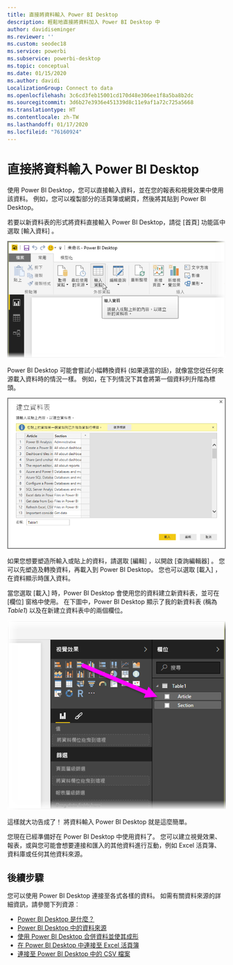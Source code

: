 ```yaml
---
title: 直接將資料輸入 Power BI Desktop
description: 輕鬆地直接將資料加入 Power BI Desktop 中
author: davidiseminger
ms.reviewer: ''
ms.custom: seodec18
ms.service: powerbi
ms.subservice: powerbi-desktop
ms.topic: conceptual
ms.date: 01/15/2020
ms.author: davidi
LocalizationGroup: Connect to data
ms.openlocfilehash: 3c6cd3feb15001cd170d48e306ee1f8a5ba8b2dc
ms.sourcegitcommit: 3d6b27e3936e451339d8c11e9af1a72c725a5668
ms.translationtype: HT
ms.contentlocale: zh-TW
ms.lasthandoff: 01/17/2020
ms.locfileid: "76160924"
---
```

# <a name="enter-data-directly-into-power-bi-desktop"></a>直接將資料輸入 Power BI Desktop

使用 Power BI Desktop，您可以直接輸入資料，並在您的報表和視覺效果中使用該資料。 例如，您可以複製部分的活頁簿或網頁，然後將其貼到 Power BI Desktop。

若要以新資料表的形式將資料直接輸入 Power BI Desktop，請從 [首頁]  功能區中選取 [輸入資料]  。

![在 [首頁] 中選取 [輸入資料]](media/desktop-enter-data-directly-into-desktop/enter-data-directly_1.png)

Power BI Desktop 可能會嘗試小幅轉換資料 (如果適當的話)，就像當您從任何來源載入資料時的情況一樣。 例如，在下列情況下其會將第一個資料列升階為標頭。

![使用第一個資料列作為資料行標題的資料](media/desktop-enter-data-directly-into-desktop/enter-data-directly_2.png)

如果您想要塑造所輸入或貼上的資料，請選取 [編輯]  ，以開啟 [查詢編輯器]  。 您可以先塑造及轉換資料，再載入到 Power BI Desktop。 您也可以選取 [載入]  ，在資料顯示時匯入資料。

當您選取 [載入]  時，Power BI Desktop 會使用您的資料建立新資料表，並可在 [欄位]  窗格中使用。 在下圖中，Power BI Desktop 顯示了我的新資料表 (稱為 *Table1*) 以及在新建立資料表中的兩個欄位。

![欄位已匯入至 Power BI Desktop](media/desktop-enter-data-directly-into-desktop/enter-data-directly_3.png)

這樣就大功告成了！ 將資料輸入 Power BI Desktop 就是這麼簡單。

您現在已經準備好在 Power BI Desktop 中使用資料了。 您可以建立視覺效果、報表，或與您可能會想要連接和匯入的其他資料進行互動，例如 Excel 活頁簿、資料庫或任何其他資料來源。

## <a name="next-steps"></a>後續步驟

您可以使用 Power BI Desktop 連接至各式各樣的資料。 如需有關資料來源的詳細資訊，請參閱下列資源︰

* [Power BI Desktop 是什麼？](desktop-what-is-desktop.md)
* [Power BI Desktop 中的資料來源](desktop-data-sources.md)
* [使用 Power BI Desktop 合併資料並使其成形](desktop-shape-and-combine-data.md)
* [在 Power BI Desktop 中連接至 Excel 活頁簿](desktop-connect-excel.md)
* [連接至 Power BI Desktop 中的 CSV 檔案](desktop-connect-csv.md)
